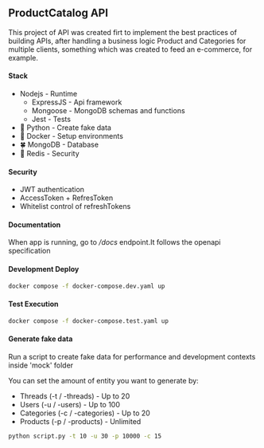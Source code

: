 ## ProductCatalog API

This project of API was created firt to implement the best practices of building APIs, after handling a business logic Product and Categories for multiple clients, something which was created to feed an e-commerce, for example.

#### Stack

- Nodejs - Runtime
  - ExpressJS - Api framework
  - Mongoose - MongoDB schemas and functions
  - Jest - Tests
- :snake: Python - Create fake data
- :whale: Docker - Setup environments 
- :four_leaf_clover: MongoDB - Database
- :red_circle: Redis - Security

#### Security

- JWT authentication
- AccessToken + RefresToken
- Whitelist control of refreshTokens

#### Documentation

When app is running, go to */docs* endpoint.It follows the openapi specification

#### Development Deploy

```bash
docker compose -f docker-compose.dev.yaml up
```

#### Test Execution

```bash
docker compose -f docker-compose.test.yaml up
```

#### Generate fake data

Run a script to create fake data for performance and development contexts inside 'mock' folder

You can set the amount of entity you want to generate by:

- Threads (-t / -threads) - Up to 20
- Users (-u / -users) - Up to 100
- Categories (-c / -categories) - Up to 20
- Products (-p / -products) - Unlimited

```bash
python script.py -t 10 -u 30 -p 10000 -c 15
```